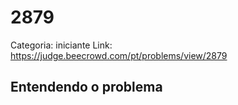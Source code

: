 # 2879

Categoria: iniciante
Link: https://judge.beecrowd.com/pt/problems/view/2879
## Entendendo o problema

